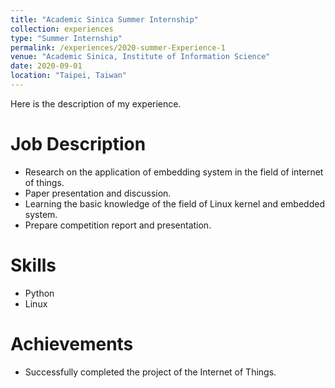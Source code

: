 ```yaml
---
title: "Academic Sinica Summer Internship"
collection: experiences
type: "Summer Internship"
permalink: /experiences/2020-summer-Experience-1
venue: "Academic Sinica, Institute of Information Science"
date: 2020-09-01
location: "Taipei, Taiwan"
---
```


Here is the description of my experience.

Job Description
======
* Research on the application of embedding system in the field of internet of things.
* Paper presentation and discussion.
* Learning the basic knowledge of the field of Linux kernel and embedded system.
* Prepare competition report and presentation.

Skills
======
* Python
* Linux

Achievements
======
* Successfully completed the project of the Internet of Things.